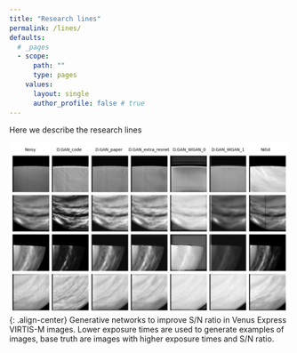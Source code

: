 ```yaml
---
title: "Research lines"
permalink: /lines/
defaults:
  # _pages
  - scope:
      path: ""
      type: pages
    values:
      layout: single
      author_profile: false # true
---
```


Here we describe the research lines

![image-center](/assets/images/lines/gan_virtis_1.jpg){: .align-center}
Generative networks to improve S/N ratio in Venus Express VIRTIS-M images. Lower exposure times are used to generate examples of images, base truth are images with higher exposure times and S/N ratio.